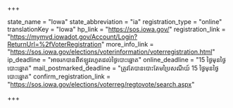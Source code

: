 +++

state_name = "Iowa"
state_abbreviation = "ia"
registration_type = "online"
translationKey = "Iowa"
hp_link = "https://sos.iowa.gov/"
registration_link = "https://mymvd.iowadot.gov/Account/Login?ReturnUrl=%2fVoterRegistration"
more_info_link = "https://sos.iowa.gov/elections/voterinformation/voterregistration.html"
ip_deadline = "អាចរកបានពីឥឡូវរហូតដល់ថ្ងៃបោះឆ្នោត"
online_deadline = "15 ថ្ងៃមុនថ្ងៃបោះឆ្នោត"
mail_postmarked_deadline = "ត្រូវតែបានបោះតែមប្រៃសណីយ៍ 15 ថ្ងៃមុនថ្ងៃបោះឆ្នោត"
confirm_registration_link = "https://sos.iowa.gov/elections/voterreg/regtovote/search.aspx"

+++